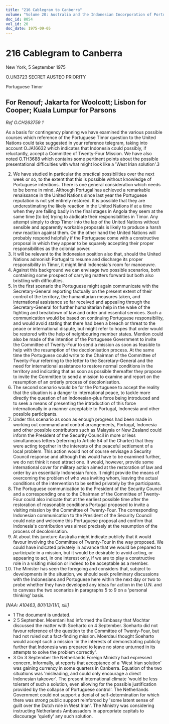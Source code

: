 ```yaml
---
title: "216 Cablegram to Canberra"
volume: "Volume 20: Australia and the Indonesian Incorporation of Portuguese Timor, 1974-1976"
doc_id: 8054
vol_id: 20
doc_date: 1975-09-05
---
```


# 216 Cablegram to Canberra

New York, 5 September 1975

O.UN3723 SECRET AUSTEO PRIORITY

Portuguese Timor

## For Renouf; Jakarta for Woolcott; Lisbon for Cooper; Kuala Lumpur for Parsons

_Ref O.CH263759 1_

As a basis for contingency planning we have examined the various possible courses which reference of the Portuguese Timor question to the United Nations could take suggested in your reference telegram, taking into account O.JA16632 which indicates that Indonesia could possibly, if reluctantly, accept a Committee of Twenty-Four Mission. We have also noted O.TH3688 which contains some pertinent points about the possible presentational difficulties with what might look like a 'West Irian solution'.3

  2. We have studied in particular the practical possibilities over the next week or so, to the extent that this is possible without knowledge of Portuguese intentions. There is one general consideration which needs to be borne in mind. Although Portugal has achieved a remarkable renaissance in the United Nations since last year the Portuguese reputation is not yet entirely restored. It is possible that they are underestimating the likely reaction in the United Nations if at a time when they are failing badly in the final stages in Angola they seem at the same time [to be] trying to abdicate their responsibilities in Timor. Any attempt simply to drop Timor into the lap of the United Nations without sensible and apparently workable proposals is likely to produce a harsh new reaction against them. On the other hand the United Nations will probably respond helpfully if the Portuguese come with a constructive proposal in which they appear to be squarely accepting their proper responsibilities as the colonial power.
  3. It will be relevant to the Indonesian position also that, should the United Nations admonish Portugal to resume and discharge its proper responsibility in Timor, it might limit Indonesia's room for manoeuvre.
  4. Against this background we can envisage two possible scenarios, both containing some prospect of carrying matters forward but both also bristling with difficulties.
  5. In the first scenario the Portuguese might again communicate with the Secretary-General reporting factually on the present extent of their control of the territory, the humanitarian measures taken, and international assistance so far received and appealing through the Secretary-General for further humanitarian help in the wake of the fighting and breakdown of law and order and essential services. Such a communication would be based on continuing Portuguese responsibility, and would avoid stating that there had been a breach or threat to the peace or international dispute, but might refer to hopes that order would be restored with the help of neighbouring member states. Mention could also be made of the intention of the Portuguese Government to invite the Committee of Twenty-Four to send a mission as soon as feasible to help with the resumption of the decolonisation process. At the same time the Portuguese could write to the Chairman of the Committee of Twenty-Four referring to the letter to the Secretary-General and the need for international assistance to restore normal conditions in the territory and indicating that as soon as possible thereafter they propose to invite the Committee to send a mission to examine and report on the resumption of an orderly process of decolonisation.
  6. The second scenario would be for the Portuguese to accept the reality that the situation is a danger to international peace, to tackle more directly the question of an Indonesian-plus force being introduced and to seek a means of presenting the introduction of this force internationally in a manner acceptable to Portugal, Indonesia and other possible participants.
  7. Under this scenario as soon as enough progress had been made in working out command and control arrangements, Portugal, Indonesia and other possible contributors such as Malaysia or New Zealand could inform the President of the Security Council in more or less simultaneous letters (referring to Article 54 of the Charter) that they were acting together in the interests of the peaceful settlement of a local problem. This action would not of course envisage a Security Council response and although this would have to be examined further, we do not think it need attract one. It would, however, provide some international cover for military action aimed at the restoration of law and order by an essentially Indonesian force. It might provide the means of overcoming the problem of who was inviting whom, leaving the actual conditions of the intervention to be settled privately by the participants.
  8. The Portuguese communication to the President of the Security Council and a corresponding one to the Chairman of the Committee of Twenty-Four could also indicate that at the earliest possible time after the restoration of reasonable conditions Portugal proposed to invite a visiting mission by the Committee of Twenty-Four. The corresponding Indonesian communication to the President of the Security Council could note and welcome this Portuguese proposal and confirm that Indonesia's contribution was aimed precisely at the resumption of the process of decolonisation.
  9. At about this juncture Australia might indicate publicly that it would favour involving the Committee of Twenty-Four in the way proposed. We could have indicated privately in advance that we would be prepared to participate in a mission, but it would be desirable to avoid acting, or appearing to act, in one interest only, if we are to play a constructive role in a visiting mission or indeed to be acceptable as a member.
  10. The Minister has seen the foregoing and considers that, subject to developments in the situation, we should seek preliminary discussions with the Indonesians and Portuguese here within the next day or two to probe whether they have developed any ideas for action in the U.N. and to canvass the two scenarios in paragraphs 5 to 9 on a 'personal thinking' basis.



_[NAA: A10463, 801/13/11/1, xiii]_

  * 1 The document is undated. 
  * 2 5 September. Moerdani had informed the Embassy that Mochtar discussed the matter with Soeharto on 4 September. Soeharto did not favour reference of the question to the Committee of Twenty-Four, but had not ruled out a fact-finding mission. Moerdaui thought Soeharto would accept such a mission 'in the interests of demonstrating publicly further that Indonesia was prepared to leave no stone unturned in its attempts to solve the problem correctly'.
  * 3 On 3 September the Netherlands Foreign Ministry had expressed concern, informally, at reports that acceptance of a 'West Irian solution' was gaining currency in some quarters in Canberra. Equation of the two situations was 'misleading, and could only encourage a direct Indonesian takeover'. The present international climate 'would be less tolerant of such a solution, even allowing for the possible justification provided by the collapse of Portuguese control'. The Netherlands Government could not support a denial of self-determination for which there was strong public support reinforced by 'some latent sense of guilt over the Dutch role in West Irian'. The Ministry was considering instructing Netherlands Ambassadors in appropriate capitals to discourage 'quietly' any such solution.



